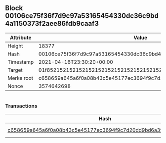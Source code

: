 ## Block 00106ce75f36f7d9c97a53165454330dc36c9bd4a1150373f2aee86fdb9caaf3

Attribute | Value
--- | ---
Height | 18377
Hash | 00106ce75f36f7d9c97a53165454330dc36c9bd4a1150373f2aee86fdb9caaf3
Timestamp | 2021-04-16T23:30:20+00:00
Target | 01f8521521521521521521521521521521521521521521521521521521521521
Merke root | c658659a645a6f0a08b43c5e45177ec3694f9c7d20dd9bd6a39c5d55f1266a9c
Nonce | 3574642698

```

```

### Transactions

Hash | Amount
--- | ---
[c658659a645a6f0a08b43c5e45177ec3694f9c7d20dd9bd6a39c5d55f1266a9c](c658659a645a6f0a08b43c5e45177ec3694f9c7d20dd9bd6a39c5d55f1266a9c.md) | 10.00000000 SKEPTI 
